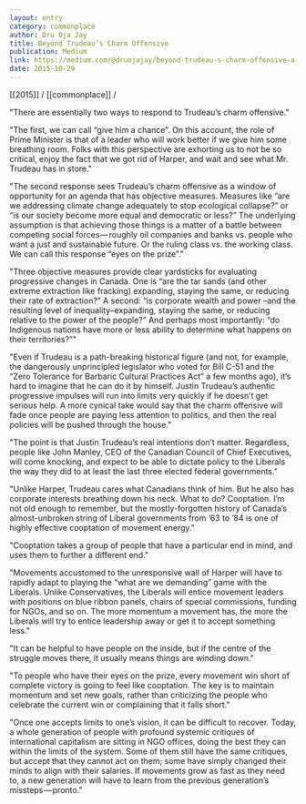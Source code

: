 ```yaml
---
layout: entry
category: commonplace
author: Dru Oja Jay
title: Beyond Trudeau’s Charm Offensive
publication: Medium
link: https://medium.com/@druojajay/beyond-trudeau-s-charm-offensive-a-social-movement-guide-to-cooptation-7141acbc74f3
date: 2015-10-29
---
```


[[2015]] / [[commonplace]] / 

"There are essentially two ways to respond to Trudeau’s charm offensive."

"The first, we can call “give him a chance”. On this account, the role of Prime Minister is that of a leader who will work better if we give him some breathing room. Folks with this perspective are exhorting us to not be so critical, enjoy the fact that we got rid of Harper, and wait and see what Mr. Trudeau has in store."

"The second response sees Trudeau’s charm offensive as a window of opportunity for an agenda that has objective measures. Measures like “are we addressing climate change adequately to stop ecological collapse?” or “is our society become more equal and democratic or less?” The underlying assumption is that achieving those things is a matter of a battle between competing social forces — roughly oil companies and banks vs. people who want a just and sustainable future. Or the ruling class vs. the working class. We can call this response “eyes on the prize”."

"Three objective measures provide clear yardsticks for evaluating progressive changes in Canada. One is “are the tar sands (and other extreme extraction like fracking) expanding, staying the same, or reducing their rate of extraction?” A second: “is corporate wealth and power –and the resulting level of inequality–expanding, staying the same, or reducing relative to the power of the people?” And perhaps most importantly: “do Indigenous nations have more or less ability to determine what happens on their territories?”"

"Even if Trudeau is a path-breaking historical figure (and not, for example, the dangerously unprincipled legislator who voted for Bill C-51 and the “Zero Tolerance for Barbaric Cultural Practices Act” a few months ago), it’s hard to imagine that he can do it by himself. Justin Trudeau’s authentic progressive impulses will run into limits very quickly if he doesn’t get serious help. A more cynical take would say that the charm offensive will fade once people are paying less attention to politics, and then the real policies will be pushed through the house."

"The point is that Justin Trudeau’s real intentions don’t matter. Regardless, people like John Manley, CEO of the Canadian Council of Chief Executives, will come knocking, and expect to be able to dictate policy to the Liberals the way they did to at least the last three elected federal governments."

"Unlike Harper, Trudeau cares what Canadians think of him. But he also has corporate interests breathing down his neck. What to do? Cooptation. I’m not old enough to remember, but the mostly-forgotten history of Canada’s almost-unbroken string of Liberal governments from ’63 to ’84 is one of highly effective cooptation of movement energy."

"Cooptation takes a group of people that have a particular end in mind, and uses them to further a different end."

"Movements accustomed to the unresponsive wall of Harper will have to rapidly adapt to playing the “what are we demanding” game with the Liberals. Unlike Conservatives, the Liberals will entice movement leaders with positions on blue ribbon panels, chairs of special commissions, funding for NGOs, and so on. The more momentum a movement has, the more the Liberals will try to entice leadership away or get it to accept something less."

"It can be helpful to have people on the inside, but if the centre of the struggle moves there, it usually means things are winding down."

"To people who have their eyes on the prize, every movement win short of complete victory is going to feel like cooptation. The key is to maintain momentum and set new goals, rather than criticizing the people who celebrate the current win or complaining that it falls short."

"Once one accepts limits to one’s vision, it can be difficult to recover. Today, a whole generation of people with profound systemic critiques of international capitalism are sitting in NGO offices, doing the best they can within the limits of the system. Some of them still have the same critiques, but accept that they cannot act on them; some have simply changed their minds to align with their salaries. If movements grow as fast as they need to, a new generation will have to learn from the previous generation’s missteps — pronto."